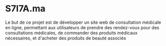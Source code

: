 # S7I7A.ma
Le but de ce projet est de développer un site web de consultation médicale en ligne, permettant aux utilisateurs de prendre des rendez-vous pour des consultations médicales, de commander des produits médicaux nécessaires, et d'acheter des produits de beauté associés
